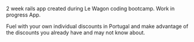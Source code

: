 2 week rails app created during Le Wagon coding bootcamp. Work in progress App.

Fuel with your own individual discounts in Portugal and make advantage of the discounts you already have and may not know about.
